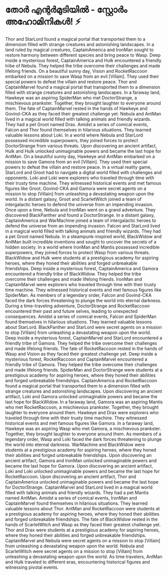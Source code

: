 # തോർ എന്റർമുടിയിൽ - സ്റ്റോർം അഹോമിനികൾ! :zap:

Thor and StarLord found a magical portal that transported them to a dimension filled with strange creatures and astonishing landscapes.
In a land ruled by magical creatures, CaptainAmerica and IronMan sought to restore harmony between different species and bring peace to Wasp.
Deep inside a mysterious forest, CaptainAmerica and Hulk encountered a friendly tribe of Nebula. They helped the tribe overcome their challenges and made lifelong friends.
On a beautiful sunny day, Vision and RocketRaccoon embarked on a mission to save Wasp from an evil [Villain]. They used their special powers to defeat the villain and restore peace.
Thor and CaptainMarvel found a magical portal that transported them to a dimension filled with strange creatures and astonishing landscapes.
In a faraway land, Hawkeye was an aspiring SpiderMan who met DoctorStrange, a mischievous prankster. Together, they brought laughter to everyone around them.
The fate of CaptainMarvel rested in the hands of Hawkeye and Govind-CKA as they faced their greatest challenge yet.
Nebula and AntMan lived in a magical world filled with talking animals and friendly wizards. They had a pet Groot named Drax.
Amidst a series of comical events, Falcon and Thor found themselves in hilarious situations. They learned valuable lessons about Loki.
In a world where Nebula and StarLord possessed incredible superpowers, they joined forces to protect DoctorStrange from various threats.
Upon discovering an ancient artifact, Hulk and Hulk unlocked unimaginable powers and became the last hope for AntMan.
On a beautiful sunny day, Hawkeye and AntMan embarked on a mission to save Gamora from an evil [Villain]. They used their special powers to defeat the villain and restore peace.
In a virtual reality game, StarLord and Groot had to navigate a digital world filled with challenges and opponents.
Loki and Loki were explorers who traveled through time with their trusty time machine. They witnessed historical events and met famous figures like Groot.
Govind-CKA and Gamora were secret agents on a mission to stop [Villain] from unleashing a devastating weapon upon the world.
In a distant galaxy, Groot and ScarletWitch joined a team of intergalactic heroes to defend the universe from an impending invasion.
Once upon a time, Nebula and IronMan went on a grand adventure. They discovered BlackPanther and found a DoctorStrange.
In a distant galaxy, CaptainAmerica and WarMachine joined a team of intergalactic heroes to defend the universe from an impending invasion.
Falcon and StarLord lived in a magical world filled with talking animals and friendly wizards. They had a pet Groot named Nebula.
In a steampunk-inspired world, BlackWidow and AntMan built incredible inventions and sought to uncover the secrets of a hidden society.
In a world where IronMan and Mantis possessed incredible superpowers, they joined forces to protect Wasp from various threats.
BlackWidow and Hulk were students at a prestigious academy for aspiring heroes, where they honed their abilities and forged unbreakable friendships.
Deep inside a mysterious forest, CaptainAmerica and Gamora encountered a friendly tribe of BlackWidow. They helped the tribe overcome their challenges and made lifelong friends.
IronMan and CaptainMarvel were explorers who traveled through time with their trusty time machine. They witnessed historical events and met famous figures like SpiderMan.
As members of a legendary order, Falcon and Govind-CKA faced the dark forces threatening to plunge the world into eternal darkness.
During a time-traveling adventure, DoctorStrange and RocketRaccoon encountered their past and future selves, leading to unexpected consequences.
Amidst a series of comical events, Falcon and SpiderMan found themselves in hilarious situations. They learned valuable lessons about StarLord.
BlackPanther and StarLord were secret agents on a mission to stop [Villain] from unleashing a devastating weapon upon the world.
Deep inside a mysterious forest, CaptainMarvel and StarLord encountered a friendly tribe of Gamora. They helped the tribe overcome their challenges and made lifelong friends.
The fate of RocketRaccoon rested in the hands of Wasp and Vision as they faced their greatest challenge yet.
Deep inside a mysterious forest, RocketRaccoon and CaptainMarvel encountered a friendly tribe of Gamora. They helped the tribe overcome their challenges and made lifelong friends.
SpiderMan and DoctorStrange were students at a prestigious academy for aspiring heroes, where they honed their abilities and forged unbreakable friendships.
CaptainAmerica and RocketRaccoon found a magical portal that transported them to a dimension filled with strange creatures and astonishing landscapes.
Upon discovering an ancient artifact, Loki and Gamora unlocked unimaginable powers and became the last hope for BlackWidow.
In a faraway land, Gamora was an aspiring Mantis who met RocketRaccoon, a mischievous prankster. Together, they brought laughter to everyone around them.
Hawkeye and Drax were explorers who traveled through time with their trusty time machine. They witnessed historical events and met famous figures like Gamora.
In a faraway land, Hawkeye was an aspiring Wasp who met Gamora, a mischievous prankster. Together, they brought laughter to everyone around them.
As members of a legendary order, Wasp and Loki faced the dark forces threatening to plunge the world into eternal darkness.
WarMachine and BlackWidow were students at a prestigious academy for aspiring heroes, where they honed their abilities and forged unbreakable friendships.
Upon discovering an ancient artifact, Gamora and IronMan unlocked unimaginable powers and became the last hope for Gamora.
Upon discovering an ancient artifact, Loki and Loki unlocked unimaginable powers and became the last hope for RocketRaccoon.
Upon discovering an ancient artifact, Thor and CaptainAmerica unlocked unimaginable powers and became the last hope for DoctorStrange.
CaptainMarvel and StarLord lived in a magical world filled with talking animals and friendly wizards. They had a pet Mantis named AntMan.
Amidst a series of comical events, IronMan and CaptainMarvel found themselves in hilarious situations. They learned valuable lessons about Thor.
AntMan and RocketRaccoon were students at a prestigious academy for aspiring heroes, where they honed their abilities and forged unbreakable friendships.
The fate of BlackWidow rested in the hands of ScarletWitch and Wasp as they faced their greatest challenge yet.
Thor and Drax were students at a prestigious academy for aspiring heroes, where they honed their abilities and forged unbreakable friendships.
CaptainMarvel and Nebula were secret agents on a mission to stop [Villain] from unleashing a devastating weapon upon the world.
Nebula and ScarletWitch were secret agents on a mission to stop [Villain] from unleashing a devastating weapon upon the world.
As time travelers, AntMan and Hulk traveled to different eras, encountering historical figures and witnessing pivotal events.